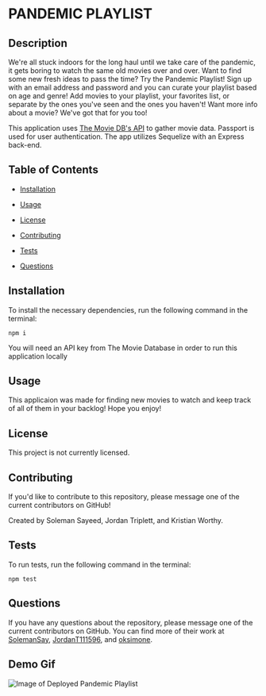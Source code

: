 # PANDEMIC PLAYLIST

## Description

We're all stuck indoors for the long haul until we take care of the pandemic, it gets boring to watch the same old movies over and over. Want to find some new fresh ideas to pass the time? Try the Pandemic Playlist! Sign up with an email address and password and you can curate your playlist based on age and genre! Add movies to your playlist, your favorites list, or separate by the ones you've seen and the ones you haven't! Want more info about a movie? We've got that for you too!

This application uses [The Movie DB's API](https://developers.themoviedb.org/4/getting-started/authorization) to gather movie data. Passport is used for user authentication. The app utilizes Sequelize with an Express back-end.

## Table of Contents

* [Installation](#installation)

* [Usage](#usage)

* [License](#license)

* [Contributing](#contributing)

* [Tests](#tests)

* [Questions](#questions)

## Installation

To install the necessary dependencies, run the following command in the terminal:
```
npm i
```

You will need an API key from The Movie Database in order to run this application locally

## Usage

This applicaion was made for finding new movies to watch and keep track of all of them in your backlog! Hope you enjoy!

## License

This project is not currently licensed.

## Contributing

If you'd like to contribute to this repository, please message one of the current contributors on GitHub!

Created by Soleman Sayeed, Jordan Triplett, and Kristian Worthy.

## Tests

To run tests, run the following command in the terminal:
```
npm test
```

## Questions

If you have any questions about the repository, please message one of the current contributors on GitHub. You can find more of their work at [SolemanSay](https://github.com/solemansay), [JordanT111596](https://github.com/JordanT111596), and [oksimone](https://github.com/oksimone).

## Demo Gif

![Image of Deployed Pandemic Playlist](assets/photos/Pandemic-Playlist-Demo.gif?raw=true "Image of the Deployed Pandemic Playlist")